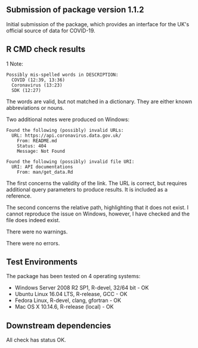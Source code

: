 ## Submission of package version 1.1.2
Initial submission of the package, which provides an interface for the UK's official source of data for COVID-19.

## R CMD check results

1 Note:

```
Possibly mis-spelled words in DESCRIPTION:
  COVID (12:39, 13:36)
  Coronavirus (13:23)
  SDK (12:27)
```
The words are valid, but not matched in a dictionary. They are either known abbreviations or nouns.

Two additional notes were produced on Windows:

```
Found the following (possibly) invalid URLs:
  URL: https://api.coronavirus.data.gov.uk/
    From: README.md
    Status: 404
    Message: Not Found

Found the following (possibly) invalid file URI:
  URI: API documentations
    From: man/get_data.Rd
```
The first concerns the validity of the link. The URL is correct, but requires additional query parameters to produce results. It is included as a reference. 

The second concerns the relative path, highlighting that it does not exist. I cannot reproduce the issue on Windows, however, I have checked and the file does indeed exist.


There were no warnings.

There were no errors.


## Test Environments  

The package has been tested on 4 operating systems:

- Windows Server 2008 R2 SP1, R-devel, 32/64 bit - OK 
- Ubuntu Linux 16.04 LTS, R-release, GCC - OK 
- Fedora Linux, R-devel, clang, gfortran - OK
- Mac OS X 10.14.6, R-release (local) - OK


## Downstream dependencies
All check has status OK.
